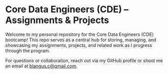 # Core Data Engineers (CDE) – Assignments & Projects

Welcome to my personal repository for the Core Data Engineers (CDE) bootcamp! This repo serves as a central hub for storing, managing, and showcasing my assignments, projects, and related work as I progress through the program. 

For questions or collaboration, reach out via my GitHub profile or shoot me an email at blangus.c@gmail.com.
